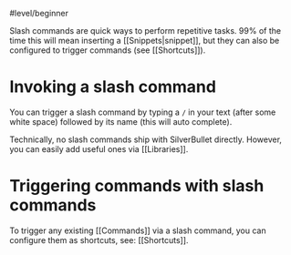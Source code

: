 #level/beginner

Slash commands are quick ways to perform repetitive tasks. 99% of the time this will mean inserting a [[Snippets|snippet]], but they can also be configured to trigger commands (see [[Shortcuts]]).

# Invoking a slash command
You can trigger a slash command by typing a `/` in your text (after some white space) followed by its name (this will auto complete).

Technically, no slash commands ship with SilverBullet directly. However, you can easily add useful ones via [[Libraries]].

# Triggering commands with slash commands
To trigger any existing [[Commands]] via a slash command, you can configure them as shortcuts, see: [[Shortcuts]].
